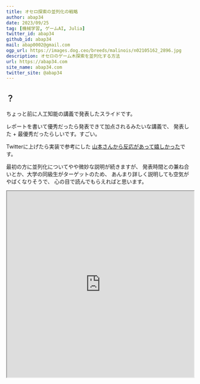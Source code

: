 ```yaml
---
title: オセロ探索の並列化の戦略
author: abap34
date: 2023/09/25
tag: [機械学習, ゲームAI, Julia]
twitter_id: abap34
github_id: abap34
mail: abap0002@gmail.com
ogp_url: https://images.dog.ceo/breeds/malinois/n02105162_2896.jpg
description: オセロのゲーム木探索を並列化する方法
url: https://abap34.com
site_name: abap34.com
twitter_site: @abap34
---
```


## ？

ちょっと前に人工知能の講義で発表したスライドです。

レポートを書いて優秀だったら発表できて加点されるみたいな講義で、
発表した + 最優秀だったらしいです。すごい。

Twitterに上げたら実装で参考にした
[山本さんから反応があって嬉しかった](https://twitter.com/issei_y/status/1686367844123209729)です。


最初の方に並列化についてやや微妙な説明が続きますが、
発表時間との兼ね合いとか、大学の同級生がターゲットのため、
あんまり詳しく説明しても空気がやばくなりそうで、
心の目で読んでもらえればと思います。


<iframe src="https://drive.google.com/viewerng/viewer?embedded=true&url=https://raw.githubusercontent.com/abap34/ParallelOthello.jl/main/slide.pdf" width="100%" height="500px"></iframe>


     
